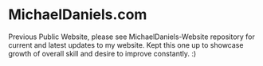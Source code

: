# MichaelDaniels.com
Previous Public Website, please see MichaelDaniels-Website repository for current and latest updates to my website. 
Kept this one up to showcase growth of overall skill and desire to improve constantly. :)
